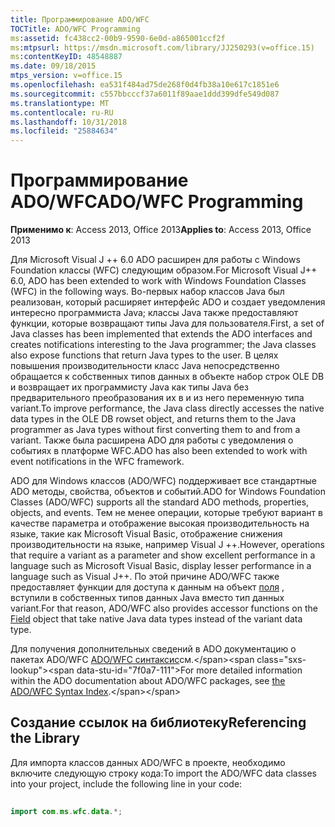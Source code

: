 ```yaml
---
title: Программирование ADO/WFC
TOCTitle: ADO/WFC Programming
ms:assetid: fc438cc2-00b9-9590-6e0d-a865001ccf2f
ms:mtpsurl: https://msdn.microsoft.com/library/JJ250293(v=office.15)
ms:contentKeyID: 48548887
ms.date: 09/18/2015
mtps_version: v=office.15
ms.openlocfilehash: ea531f484ad75de268f0d4fb38a10e617c1851e6
ms.sourcegitcommit: c557bbcccf37a6011f89aae1ddd399dfe549d087
ms.translationtype: MT
ms.contentlocale: ru-RU
ms.lasthandoff: 10/31/2018
ms.locfileid: "25884634"
---
```

# <a name="adowfc-programming"></a><span data-ttu-id="7f0a7-102">Программирование ADO/WFC</span><span class="sxs-lookup"><span data-stu-id="7f0a7-102">ADO/WFC Programming</span></span>


<span data-ttu-id="7f0a7-103">**Применимо к**: Access 2013, Office 2013</span><span class="sxs-lookup"><span data-stu-id="7f0a7-103">**Applies to**: Access 2013, Office 2013</span></span>

<span data-ttu-id="7f0a7-104">Для Microsoft Visual J ++ 6.0 ADO расширен для работы с Windows Foundation классы (WFC) следующим образом.</span><span class="sxs-lookup"><span data-stu-id="7f0a7-104">For Microsoft Visual J++ 6.0, ADO has been extended to work with Windows Foundation Classes (WFC) in the following ways.</span></span> <span data-ttu-id="7f0a7-105">Во-первых набор классов Java был реализован, который расширяет интерфейс ADO и создает уведомления интересно программиста Java; классы Java также предоставляют функции, которые возвращают типы Java для пользователя.</span><span class="sxs-lookup"><span data-stu-id="7f0a7-105">First, a set of Java classes has been implemented that extends the ADO interfaces and creates notifications interesting to the Java programmer; the Java classes also expose functions that return Java types to the user.</span></span> <span data-ttu-id="7f0a7-106">В целях повышения производительности класс Java непосредственно обращается к собственных типов данных в объекте набор строк OLE DB и возвращает их программисту Java как типы Java без предварительного преобразования их в и из него переменную типа variant.</span><span class="sxs-lookup"><span data-stu-id="7f0a7-106">To improve performance, the Java class directly accesses the native data types in the OLE DB rowset object, and returns them to the Java programmer as Java types without first converting them to and from a variant.</span></span> <span data-ttu-id="7f0a7-107">Также была расширена ADO для работы с уведомления о событиях в платформе WFC.</span><span class="sxs-lookup"><span data-stu-id="7f0a7-107">ADO has also been extended to work with event notifications in the WFC framework.</span></span>

<span data-ttu-id="7f0a7-108">ADO для Windows классов (ADO/WFC) поддерживает все стандартные ADO методы, свойства, объектов и событий.</span><span class="sxs-lookup"><span data-stu-id="7f0a7-108">ADO for Windows Foundation Classes (ADO/WFC) supports all the standard ADO methods, properties, objects, and events.</span></span> <span data-ttu-id="7f0a7-109">Тем не менее операции, которые требуют вариант в качестве параметра и отображение высокая производительность на языке, такие как Microsoft Visual Basic, отображение снижения производительности на языке, например Visual J ++.</span><span class="sxs-lookup"><span data-stu-id="7f0a7-109">However, operations that require a variant as a parameter and show excellent performance in a language such as Microsoft Visual Basic, display lesser performance in a language such as Visual J++.</span></span> <span data-ttu-id="7f0a7-110">По этой причине ADO/WFC также предоставляет функции для доступа к данным на объект [поля](field-object-ado.md) , вступили в собственных типов данных Java вместо тип данных variant.</span><span class="sxs-lookup"><span data-stu-id="7f0a7-110">For that reason, ADO/WFC also provides accessor functions on the [Field](field-object-ado.md) object that take native Java data types instead of the variant data type.</span></span>

<span data-ttu-id="7f0a7-111">Для получения дополнительных сведений в ADO документацию о пакетах ADO/WFC [ADO/WFC синтаксис](https://msdn.microsoft.com/library/jj250066\(v=office.15\))см.</span><span class="sxs-lookup"><span data-stu-id="7f0a7-111">For more detailed information within the ADO documentation about ADO/WFC packages, see [the ADO/WFC Syntax Index](https://msdn.microsoft.com/library/jj250066\(v=office.15\)).</span></span>

## <a name="referencing-the-library"></a><span data-ttu-id="7f0a7-112">Создание ссылок на библиотеку</span><span class="sxs-lookup"><span data-stu-id="7f0a7-112">Referencing the Library</span></span>

<span data-ttu-id="7f0a7-113">Для импорта классов данных ADO/WFC в проекте, необходимо включите следующую строку кода:</span><span class="sxs-lookup"><span data-stu-id="7f0a7-113">To import the ADO/WFC data classes into your project, include the following line in your code:</span></span>

```java 
 
import com.ms.wfc.data.*; 
```

